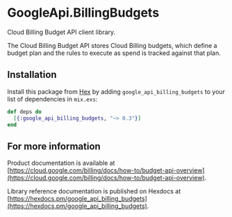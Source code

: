 # GoogleApi.BillingBudgets

Cloud Billing Budget API client library.

The Cloud Billing Budget API stores Cloud Billing budgets, which define a budget plan and the rules to execute as spend is tracked against that plan.

## Installation

Install this package from [Hex](https://hex.pm) by adding
`google_api_billing_budgets` to your list of dependencies in `mix.exs`:

```elixir
def deps do
  [{:google_api_billing_budgets, "~> 0.3"}]
end
```

## For more information

Product documentation is available at [https://cloud.google.com/billing/docs/how-to/budget-api-overview](https://cloud.google.com/billing/docs/how-to/budget-api-overview).

Library reference documentation is published on Hexdocs at
[https://hexdocs.pm/google_api_billing_budgets](https://hexdocs.pm/google_api_billing_budgets).
